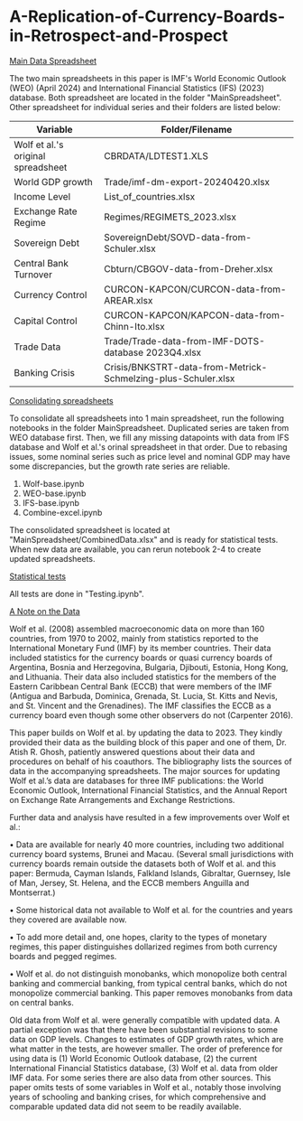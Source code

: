 # A-Replication-of-Currency-Boards-in-Retrospect-and-Prospect

<ins>Main Data Spreadsheet</ins>

The two main spreadsheets in this paper is IMF's World Economic Outlook (WEO) (April 2024) and International Financial Statistics (IFS) (2023) database. Both spreadsheet are located in the folder "MainSpreadsheet". Other spreadsheet for individual series and their folders are listed below:

| Variable                           | Folder/Filename                                               |
| -----------------------------------| --------------------------------------------------------------|
| Wolf et al.'s original spreadsheet | CBRDATA/LDTEST1.XLS                                           |
| World GDP growth                   | Trade/imf-dm-export-20240420.xlsx                             |
| Income Level                       | List_of_countries.xlsx                                        |
| Exchange Rate Regime               | Regimes/REGIMETS_2023.xlsx                                    |
| Sovereign Debt                     | SovereignDebt/SOVD-data-from-Schuler.xlsx                     |
| Central Bank Turnover              | Cbturn/CBGOV-data-from-Dreher.xlsx                            |
| Currency Control                   | CURCON-KAPCON/CURCON-data-from-AREAR.xlsx                     |
| Capital Control                    | CURCON-KAPCON/KAPCON-data-from-Chinn-Ito.xlsx                 |
| Trade Data                         | Trade/Trade-data-from-IMF-DOTS-database 2023Q4.xlsx           |
| Banking Crisis                     | Crisis/BNKSTRT-data-from-Metrick-Schmelzing-plus-Schuler.xlsx |

<ins>Consolidating spreadsheets</ins>

To consolidate all spreadsheets into 1 main spreadsheet, run the following notebooks in the folder MainSpreadsheet. Duplicated series are taken from WEO database first. Then, we fill any missing datapoints with data from IFS database and Wolf et al.'s orinal spreadsheet in that order. Due to rebasing issues, some nominal series such as price level and nominal GDP may have some discrepancies, but the growth rate series are reliable.

1. Wolf-base.ipynb
2. WEO-base.ipynb
3. IFS-base.ipynb
4. Combine-excel.ipynb

The consolidated spreadsheet is located at "MainSpreadsheet/CombinedData.xlsx" and is ready for statistical tests. When new data are available, you can rerun notebook 2-4 to create updated spreadsheets.

<ins>Statistical tests</ins>

All tests are done in "Testing.ipynb".

<ins>A Note on the Data</ins>

Wolf et al. (2008) assembled macroeconomic data on more than 160 countries, from 1970 to 2002, mainly from statistics reported to the International Monetary Fund (IMF) by its member countries. Their data included statistics for the currency boards or quasi currency boards of Argentina, Bosnia and Herzegovina, Bulgaria, Djibouti, Estonia, Hong Kong, and Lithuania. Their data also included statistics for the members of the Eastern Caribbean Central Bank (ECCB) that were members of the IMF (Antigua and Barbuda, Dominica, Grenada, St. Lucia, St. Kitts and Nevis, and St. Vincent and the Grenadines). The IMF classifies the ECCB as a currency board even though some other observers do not (Carpenter 2016).

This paper builds on Wolf et al. by updating the data to 2023. They kindly provided their data as the building block of this paper and one of them, Dr. Atish R. Ghosh, patiently answered questions about their data and procedures on behalf of his coauthors. The bibliography lists the sources of data in the accompanying spreadsheets. The major sources for updating Wolf et al.’s data are databases for three IMF publications: the World Economic Outlook, International Financial Statistics, and the Annual Report on Exchange Rate Arrangements and Exchange Restrictions.

 Further data and analysis have resulted in a few improvements over Wolf et al.:

•	Data are available for nearly 40 more countries, including two additional currency board systems, Brunei and Macau. (Several small jurisdictions with currency boards remain outside the datasets both of Wolf et al. and this paper: Bermuda, Cayman Islands, Falkland Islands, Gibraltar, Guernsey, Isle of Man, Jersey, St. Helena, and the ECCB members Anguilla and Montserrat.)

•	Some historical data not available to Wolf et al. for the countries and years they covered are available now.

•	To add more detail and, one hopes, clarity to the types of monetary regimes, this paper distinguishes dollarized regimes from both currency boards and pegged regimes.

•	Wolf et al. do not distinguish monobanks, which monopolize both central banking and commercial banking, from typical central banks, which do not monopolize commercial banking. This paper removes monobanks from data on central banks.

Old data from Wolf et al. were generally compatible with updated data. A partial exception was that there have been substantial revisions to some data on GDP levels. Changes to estimates of GDP growth rates, which are what matter in the tests, are however smaller. The order of preference for using data is (1) World Economic Outlook database, (2) the current International Financial Statistics database, (3) Wolf et al. data from older IMF data. For some series there are also data from other sources. This paper omits tests of some variables in Wolf et al., notably those involving years of schooling and banking crises, for which comprehensive and comparable updated data did not seem to be readily available.
